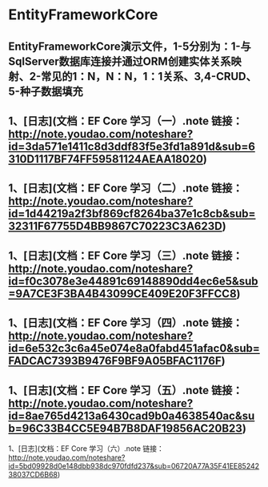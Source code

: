 # EntityFrameworkCore
EntityFrameworkCore演示文件，1-5分别为：1-与SqlServer数据库连接并通过ORM创建实体关系映射、2-常见的1：N，N：N，1：1关系、3,4-CRUD、5-种子数据填充
---
1、[日志](文档：EF Core 学习（一）.note
链接：http://note.youdao.com/noteshare?id=3da571e1411c8d3ddf83f5e3fd1a891d&sub=6310D1117BF74FF59581124AEAA18020)
---
1、[日志](文档：EF Core 学习（二）.note
链接：http://note.youdao.com/noteshare?id=1d44219a2f3bf869cf8264ba37e1c8cb&sub=32311F67755D4BB9867C70223C3A623D)
---
1、[日志](文档：EF Core 学习（三）.note
链接：http://note.youdao.com/noteshare?id=f0c3078e3e44891c69148890dd4ec6e5&sub=9A7CE3F3BA4B43099CE409E20F3FFCC8)
---
1、[日志](文档：EF Core 学习（四）.note
链接：http://note.youdao.com/noteshare?id=6e532c3c6a45e074e8a0fabd451afac0&sub=FADCAC7393B9476F9BF9A05BFAC1176F)
---
1、[日志](文档：EF Core 学习（五）.note
链接：http://note.youdao.com/noteshare?id=8ae765d4213a6430cad9b0a4638540ac&sub=96C33B4CC5E94B7B8DAF19856AC20B23)
---
1、[日志](文档：EF Core 学习（六）.note
链接：http://note.youdao.com/noteshare?id=5bd09928d0e148dbb938dc970fdfd237&sub=06720A77A35F41EE8524238037CD6B68)
